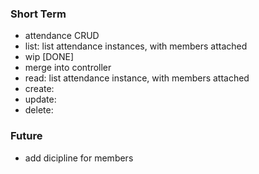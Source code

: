 ### Short Term
- attendance CRUD
 - list: list attendance instances, with members attached
  - wip [DONE]
  - merge into controller
 - read: list attendance instance, with members attached
 - create:
 - update:
 - delete:

### Future
- add dicipline for members